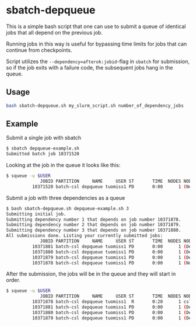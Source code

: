 # sbatch-depqueue

This is a simple bash script that one can use to submit a
queue of identical jobs that all depend on the previous
job.

Running jobs in this way is useful for bypassing time
limits for jobs that can continue from checkpoints.

Script utilizes the `--dependency=afterok:jobid`-flag in `sbatch` for
submission, so if the job exits with a failure code, the subsequent
jobs hang in the queue.

## Usage

```sh
bash sbatch-depqueue.sh my_slurm_script.sh number_of_dependency_jobs
```

## Example

Submit a single job with sbatch

```sh
$ sbatch depqueue-example.sh 
Submitted batch job 10371520
```

Looking at the job in the queue it looks like this:

```sh
$ squeue -u $USER
             JOBID PARTITION     NAME     USER ST       TIME  NODES NODELIST(REASON)
          10371520 batch-csl depqueue tuomiss1 PD       0:00      1 (None)
```

Submit a job with three dependencies as a queue

```sh
$ bash sbatch-depqueue.sh depqueue-example.sh 3
Submitting initial job.
Submitting dependency number 1 that depends on job number 10371878.
Submitting dependency number 2 that depends on job number 10371879.
Submitting dependency number 3 that depends on job number 10371880.
All submissions done. Listing your currently submitted jobs:
             JOBID PARTITION     NAME     USER ST       TIME  NODES NODELIST(REASON)
          10371881 batch-csl depqueue tuomiss1 PD       0:00      1 (Dependency)
          10371880 batch-csl depqueue tuomiss1 PD       0:00      1 (Dependency)
          10371879 batch-csl depqueue tuomiss1 PD       0:00      1 (Dependency)
          10371878 batch-csl depqueue tuomiss1 PD       0:00      1 (None)
```

After the submission, the jobs will be in the queue and they will start in order.

```sh
$ squeue -u $USER
             JOBID PARTITION     NAME     USER ST       TIME  NODES NODELIST(REASON)
          10371878 batch-csl depqueue tuomiss1  R       0:20      1 csl47
          10371881 batch-csl depqueue tuomiss1 PD       0:00      1 (Dependency)
          10371880 batch-csl depqueue tuomiss1 PD       0:00      1 (Dependency)
          10371879 batch-csl depqueue tuomiss1 PD       0:00      1 (Dependency)
```
